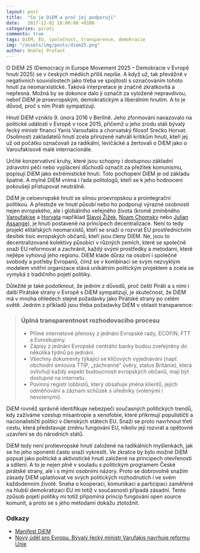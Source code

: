 ```yaml
---
layout: post
title:  "Co je DiEM a proč jej podporuji"
date:   2017-12-02 18:00:00 +0100
categories: pirati
comments: true
tags: DiEM, EU, společnost, transparence, demokracie
img: "/assets/img/posts/diem25.png"
author: Ondřej Profant
---
```

O DiEM 25 (Democracy in Europe Movement 2025 – Demokracie v Evropě hnutí 2025) se v českých médiích příliš nepíše. A když už, tak převážně v negativních souvislostech jako třeba ve spojitosti s označováním tohoto hnutí za neomarxistické. Taková interpretace je značně zkratkovitá a nepřesná. Možná by se dokonce dalo ji označit za vyloženě nepravdivou, neboť DiEM je proevropským, demokratickým a liberálním hnutím. A to je důvod, proč s ním Piráti sympatizují.

<!--more--->

Hnutí DiEM vzniklo 9. února 2016 v Berlíně. Jeho zformování navazovalo na politické události v Evropě v roce 2015, přičemž u jeho zrodu stáli bývalý řecký ministr financí Yanis Varoufakis a chorvatský filosof Srećko Horvat. Osobnosti zakladatelů hnutí zcela přirozeně nahráli kritikům hnutí, kteří jej už od počátku označovali za radikální, levičácké a žertovali o DiEM jako o Varoufakisově malé internacionále.

Určité konzervativní kruhy, které jsou schopny i dostupnou základní zdravotní péči nebo vyplácení důchodů označit za přežitek komunismu, popisují DiEM jako extrémistické hnutí. Toto pochopení DiEM je od základu špatné. A mylně DiEM vnímá i řada politologů, kteří se k jeho hodnocení pokoušejí přistupovat neutrálně.

DiEM je celoevropské hnutí se silnou proevropskou a prointegrační politikou. A přestože ve hnutí působí nebo ho podporují výrazné osobnosti nejen evropského, ale i globálního veřejného života (kromě zmíněného [Varoufakise](https://cs.wikipedia.org/wiki/Janis_Varufakis) a [Horvata](https://en.wikipedia.org/wiki/Sre%C4%87ko_Horvat) například [Slavoj Žižek](https://cs.wikipedia.org/wiki/Slavoj_%C5%BDi%C5%BEek), [Noam Chomsky](https://cs.wikipedia.org/wiki/Noam_Chomsky) nebo [Julian Assange](https://cs.wikipedia.org/wiki/Julian_Assange)), je hnutí postavené na principech decentralizace. Není to tedy projekt elitářských neomarxistů, kteří se snaží o rozvrat EU prostřednictvím desítek tisíc evropských občanů, kteří jsou členy DiEM. Ne, jsou to decentralizované kolektivy působící v různých zemích, které se společně snaží EU reformovat a zachránit, každý svými prostředky a metodami, které nejlépe vyhovují jeho regionu. DiEM klade důraz na osobní i společné svobody a potřeby Evropanů, čímž se v kombinaci se svým nezvyklým modelem vnitřní organizace stává unikátním politickým projektem a zcela se vymyká z tradičního pojetí politiky.

Důležité je také podotknout, že jedním z důvodů, proč čeští Piráti a s nimi i další Pirátské strany v Evropě s DiEM sympatizují, je skutečnost, že DiEM má v mnoha ohledech stejné požadavky jako Pirátské strany po celém světě. Jedním z příkladů jsou třeba požadavky DiEM v oblasti transparence:

> ### Úplná transparentnost rozhodovacího procesu
>
> * Přímé internetové přenosy z jednání Evropské rady, ECOFIN, FTT a Euroskupiny.
> * Zápisy z jednání Evropské centrální banky budou zveřejněny do několika týdnů po jednání.
> * Všechny dokumenty týkající se klíčových vyjednávání (např. obchodní smlouva TTIP, „záchranné“ úvěry, status Británie), která ovlivňují každý aspekt budoucnosti evropských občanů, mají být dostupné na internetu.
> * Povinný registr lobbistů, který obsahuje jména klientů, jejich odměňování a záznam schůzek s úředníky (volenými i nevolenými).

DiEM rovněž správně identifikuje nebezpečí současných politických trendů, kdy zažíváme vzestup misantropie a xenofobie, které přikrmují populističtí a nacionalističtí politici v členských státech EU. Snaží se proto navrhnout třetí cestu, která představuje změnu fungování EU, nikoliv její rozvrat a opětovné uzavření se do národních států.

DiEM tedy není protievropské hnutí založené na radikálních myšlenkách, jak se ho jeho oponenti často snaží vykreslit. Ve zkratce by bylo možné DiEM popsat jako politické a aktivistické hnutí založené na principech otevřenosti a sdílení. A to je nejen plně v souladu s politickým programem České pirátské strany, ale i s mými osobními názory. Proto se dobrovolně snažím zásady DiEM uplatňovat ve svých politických rozhodnutích i ve svém každodenním životě. Snaha o kooperaci, komunikaci a participaci zaměřené na hlubší demokratizaci EU mi totiž v současnosti připadá zásadní. Tento způsob pojetí politiky mi totiž připomíná princip fungování open source komunit, a proto se s jeho metodami dokážu ztotožnit.

### Odkazy

- [Manifest DiEM](https://diem25.org/manifest-plna-verze/)
- [Nový úděl pro Evropu. Bývalý řecký ministr Varufakis navrhuje reformu Unie](http://www.rozhlas.cz/plus/svet/_zprava/novy-udel-pro-evropu-byvaly-recky-ministr-varufakis-navrhuje-reformu-unie--1761888)
